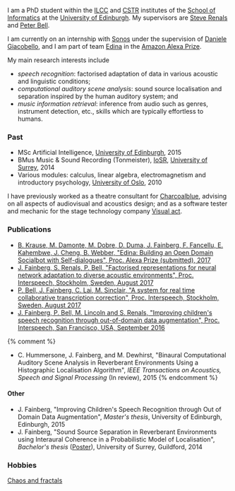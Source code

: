 I am a PhD student within the [ILCC] and [CSTR] institutes of the [School of Informatics] at the [University of Edinburgh]. My supervisors are [Steve Renals] and [Peter Bell].

I am currently on an internship with [Sonos](http://www.sonos.com) under the supervision of [Daniele Giacobello], and I am part of team [Edina](https://developer.amazon.com/alexaprize/teams/edina) in the [Amazon Alexa Prize](https://developer.amazon.com/alexaprize).

My main research interests include

- *speech recognition*: factorised adaptation of data in various acoustic and linguistic conditions;
- *computational auditory scene analysis*: sound source localisation and separation inspired by the human auditory system; and
- *music information retrieval*: inference from audio such as genres, instrument detection, etc., skills which are typically effortless to humans.

### Past

- MSc Artificial Intelligence, [University of Edinburgh], 2015
- BMus Music & Sound Recording (Tonmeister), [IoSR], [University of Surrey], 2014 
- Various modules: calculus, linear algebra, electromagnetism and introductory psychology, [University of Oslo], 2010

I have previously worked as a theatre consultant for [Charcoalblue], advising on all aspects of audiovisual and acoustics design; and as a software tester and mechanic for the stage technology company [Visual act].

### Publications
- [B. Krause, M. Damonte, M. Dobre, D. Duma, J. Fainberg, F. Fancellu, E. Kahembwe, J. Cheng, B. Webber, "Edina: Building an Open Domain Socialbot with
Self-dialogues", Proc. Alexa Prize (submitted), 2017](https://arxiv.org/pdf/1709.09816.pdf)
- [J. Fainberg, S. Renals, P. Bell, "Factorised representations for neural network adaptation to diverse acoustic environments", Proc. Interspeech, Stockholm, Sweden, August 2017](http://www.research.ed.ac.uk/portal/files/39658781/joachimIS2017.pdf)
- [P. Bell, J. Fainberg, C. Lai, M. Sinclair, "A system for real time collaborative transcription correction", Proc. Interspeech, Stockholm, Sweden, August 2017](http://www.research.ed.ac.uk/portal/files/39291622/is2017demo_nh_1.pdf)
- [J. Fainberg, P. Bell, M. Lincoln and S. Renals, "Improving children's speech recognition through out-of-domain data augmentation", Proc. Interspeech, San Francisco, USA, September 2016](http://www.cstr.ed.ac.uk/downloads/publications/2016/master.pdf)

{% comment %}
- C. Hummersone, J. Fainberg, and M. Dewhirst, "Binaural Computational Auditory Scene Analysis in Reverberant Environments Using a Histographic Localisation Algorithm", *IEEE Transactions on Acoustics, Speech and Signal Processing* (In review), 2015
{% endcomment %}

#### Other

- J. Fainberg, "Improving Children's Speech Recognition through Out of Domain Data Augmentation", *Master's thesis*, University of Edinburgh, Edinburgh, 2015
- J. Fainberg, "Sound Source Separation in Reverberant Environments using Interaural Coherence in a Probabilistic Model of Localisation", *Bachelor's thesis* ([Poster](../soundsource_poster.pdf)), University of Surrey, Guildford, 2014

### Hobbies
[Chaos and fractals](/chaos)

[University of Edinburgh]: http://www.ed.ac.uk
[University of Surrey]: http://www.surrey.ac.uk
[University of Oslo]: http://www.uio.no
[IoSR]: http://iosr.surrey.ac.uk
[School of Informatics]: http://www.ed.ac.uk/informatics/
[CSTR]: http://www.cstr.ed.ac.uk
[ILCC]: http://www.ilcc.inf.ed.ac.uk
[Steve Renals]: http://homepages.inf.ed.ac.uk/srenals/
[Peter Bell]: http://homepages.inf.ed.ac.uk/pbell1/
[Charcoalblue]: http://www.charcoalblue.com
[Visual act]: http://visualact.net
[Daniele Giacobello]:https://sites.google.com/site/giacobello/
